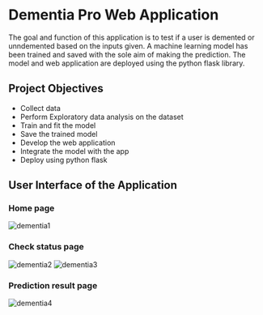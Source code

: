# Dementia Pro Web Application
The goal and function of this application is to test if a user is demented or unndemented based on the inputs given. A machine learning model has been trained and saved with the sole aim of making the prediction. The model and web application are deployed using the python flask library.
## Project Objectives
* Collect data
* Perform Exploratory data analysis on the dataset
* Train and fit the model
* Save the trained model
* Develop the web application
* Integrate the model with the app
* Deploy using python flask


## User Interface of the Application
### Home page
![dementia1](https://user-images.githubusercontent.com/66309302/223876563-cc2744bc-bef6-4ce3-9459-5883ce9c79ba.PNG)

### Check status page
![dementia2](https://user-images.githubusercontent.com/66309302/223876733-177004a8-46b5-4f47-b726-547b194abd77.PNG)
![dementia3](https://user-images.githubusercontent.com/66309302/223876747-adf375fd-2308-4b68-bc11-f1eb966388e6.PNG)

### Prediction result page
![dementia4](https://user-images.githubusercontent.com/66309302/223876762-cd3f9e8b-9443-476c-a3ea-3fd3c1717942.PNG)





